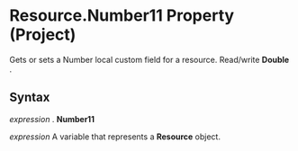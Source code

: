 
# Resource.Number11 Property (Project)

Gets or sets a Number local custom field for a resource. Read/write  **Double** .


## Syntax

 _expression_ . **Number11**

 _expression_ A variable that represents a **Resource** object.

